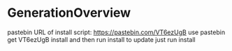 # GenerationOverview
pastebin URL of install script: https://pastebin.com/VT6ezUgB
use pastebin get VT6ezUgB install and then run install
to update just run install
